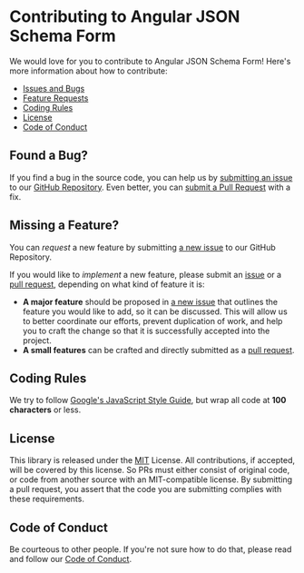 # Contributing to Angular JSON Schema Form

We would love for you to contribute to Angular JSON Schema Form!
Here's more information about how to contribute:

 - [Issues and Bugs](#issue)
 - [Feature Requests](#feature)
 - [Coding Rules](#rules)
 - [License](#license)
 - [Code of Conduct](#coc)

## <a name="issue"></a> Found a Bug?
If you find a bug in the source code, you can help us by [submitting an issue][new-issue] to our [GitHub Repository][github]. Even better, you can [submit a Pull Request][pull-requests] with a fix.


## <a name="feature"></a> Missing a Feature?
You can *request* a new feature by submitting [a new issue][new-issue] to our GitHub Repository.

If you would like to *implement* a new feature, please submit an [issue][new-issue] or a [pull request][pull-requests], depending on what kind of feature it is:

* **A major feature** should be proposed in [a new issue][new-issue] that outlines the feature you would like to add, so it can be discussed. This will allow us to better coordinate our efforts, prevent duplication of work, and help you to craft the change so that it is successfully accepted into the project.
* **A small features** can be crafted and directly submitted as a [pull request][pull-requests].


## <a name="rules"></a> Coding Rules
We try to follow [Google's JavaScript Style Guide][js-style-guide], but wrap all code at **100 characters** or less.


## <a name="license"></a> License
This library is released under the [MIT](https://opensource.org/licenses/MIT) License. All contributions, if accepted, will be covered by this license. So PRs must either consist of original code, or code from another source with an MIT-compatible license. By submitting a pull request, you assert that the code you are submitting complies with these requirements.


## <a name="coc"></a> Code of Conduct
Be courteous to other people. If you're not sure how to do that, please read and follow our [Code of Conduct][code-of-conduct].

[new-issue]: https://github.com/dschnelldavis/angular2-json-schema-form/issues/new
[pull-requests]: https://github.com/dschnelldavis/angular2-json-schema-form/pulls
[github]: https://github.com/dschnelldavis/angular2-json-schema-form
[js-style-guide]: https://google.github.io/styleguide/jsguide.html
[jsfiddle]: http://jsfiddle.net
[plunker]: http://plnkr.co/edit
[runnable]: http://runnable.com
[stackoverflow]: http://stackoverflow.com/questions/tagged/angular2-json-schema-form
[code-of-conduct]: https://github.com/dschnelldavis/angular2-json-schema-form/CODE_OF_CONDUCT.md
